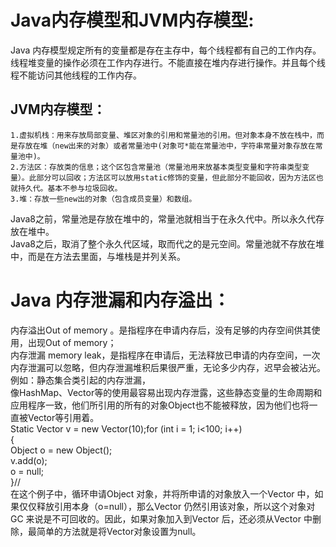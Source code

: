 # Java内存模型和JVM内存模型:
  Java 内存模型规定所有的变量都是存在主存中，每个线程都有自己的工作内存。线程堆变量的操作必须在工作内存进行。不能直接在堆内存进行操作。并且每个线程不能访问其他线程的工作内存。  
  ## JVM内存模型：  
    1.虚拟机栈：用来存放局部变量、堆区对象的引用和常量池的引用。但对象本身不放在栈中，而是存放在堆（new出来的对象）或者常量池中(对象可*能在常量池中，字符串常量对象存放在常量池中)。  
    2.方法区：存放类的信息；这个区包含常量池（常量池用来放基本类型变量和字符串类型变量）。此部分可以回收；方法区可以放用static修饰的变量，但此部分不能回收，因为方法区也就持久代。基本不参与垃圾回收。  
    3.堆：存放一些new出的对象（包含成员变量）和数组。  
 Java8之前，常量池是存放在堆中的，常量池就相当于在永久代中。所以永久代存放在堆中。  
 Java8之后，取消了整个永久代区域，取而代之的是元空间。常量池就不存放在堆中，而是在方法去里面，与堆栈是并列关系。  


# Java 内存泄漏和内存溢出：
内存溢出Out of memory 。是指程序在申请内存后，没有足够的内存空间供其使用，出现Out of memory；  
内存泄漏 memory leak，是指程序在申请后，无法释放已申请的内存空间，一次内存泄漏可以忽略，但内存泄漏堆积后果很严重，无论多少内存，迟早会被沾光。  
例如：静态集合类引起的内存泄漏，  
像HashMap、Vector等的使用最容易出现内存泄露，这些静态变量的生命周期和应用程序一致，他们所引用的所有的对象Object也不能被释放，因为他们也将一直被Vector等引用着。  
Static Vector v = new Vector(10);for (int i = 1; i<100; i++)  
{  
Object o = new Object();  
v.add(o);  
o = null;  
}//  
在这个例子中，循环申请Object 对象，并将所申请的对象放入一个Vector 中，如果仅仅释放引用本身（o=null），那么Vector 仍然引用该对象，所以这个对象对GC 来说是不可回收的。因此，如果对象加入到Vector 后，还必须从Vector 中删除，最简单的方法就是将Vector对象设置为null。  
